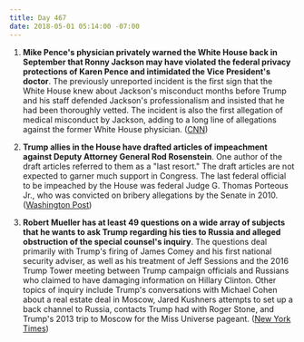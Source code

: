 ```yaml
---
title: Day 467
date: 2018-05-01 05:14:00 -07:00
---
```


1. **Mike Pence's physician privately warned the White House back in September that Ronny Jackson may have violated the federal privacy protections of Karen Pence and intimidated the Vice President's doctor**. The previously unreported incident is the first sign that the White House knew about Jackson's misconduct months before Trump and his staff defended Jackson's professionalism and insisted that he had been thoroughly vetted. The incident is also the first allegation of medical misconduct by Jackson, adding to a  long line of allegations against the former White House physician. ([CNN](https://www.cnn.com/2018/04/30/politics/karen-pence-doctor-privacy-ronny-jackson/index.html))

2. **Trump allies in the House have drafted articles of impeachment against Deputy Attorney General Rod Rosenstein**. One author of the draft articles referred to them as a "last resort." The draft articles are not expected to garner much support in Congress. The last federal official to be impeached by the House was federal Judge G. Thomas Porteous Jr., who was convicted on bribery allegations by the Senate in 2010. ([Washington Post](https://www.washingtonpost.com/politics/trump-allied-house-conservatives-draft-articles-of-impeachment-against-rosenstein-as-last-resort/2018/04/30/d78af412-4c97-11e8-b725-92c89fe3ca4c_story.html?utm_term=.3dae898bc378))

3. **Robert Mueller has at least 49 questions on a wide array of subjects that he wants to ask Trump regarding his ties to Russia and alleged obstruction of the special counsel's inquiry**. The questions deal primarily with Trump's firing of James Comey and his first national security adviser, as well as his treatment of Jeff Sessions and the 2016 Trump Tower meeting between Trump campaign officials and Russians who claimed to have damaging information on Hillary Clinton. Other topics of inquiry include Trump's conversations with Michael Cohen about a real estate deal in Moscow, Jared Kushners attempts to set up a back channel to Russia, contacts Trump had with Roger Stone, and Trump's 2013 trip to Moscow for the Miss Universe pageant. ([New York Times](https://www.nytimes.com/2018/04/30/us/politics/robert-mueller-questions-trump.html))